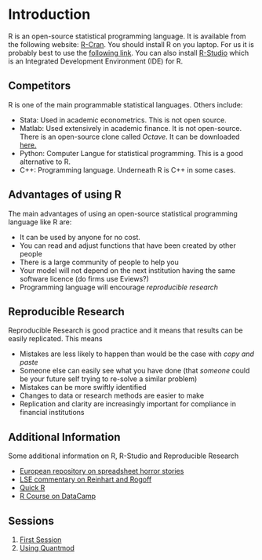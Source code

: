 Introduction
========================================================
R is an open-source statistical programming language.  It is available from the following website: [R-Cran](http://www.r-project.org/). You should install R on you laptop.  For us it is probably best to use the [following link](http://www.stats.bris.ac.uk/R/).  You can also install [R-Studio](https://www.rstudio.com/) which is an Integrated Development Environment (IDE) for R. 

Competitors
----------------------------------------------------------
R is one of the main programmable statistical languages.  Others include:
* Stata:  Used in academic econometrics. This is not open source.
* Matlab:  Used extensively in academic finance.  It is not open-source.  There is an open-source clone called *Octave*.  It can be downloaded [here.](https://www.gnu.org/software/octave/)
* Python: Computer Langue for statistical programming.  This is a good alternative to R. 
* C++:  Programming language.  Underneath R is C++ in some cases. 

Advantages of using R
------------------------------------------------------------
The main advantages of using an open-source statistical programming language like R are:
* It can be used by anyone for no cost.  
* You can read and adjust functions that have been created by other people
* There is a large community of people to help you
* Your model will not depend on the next institution having the same software licence (do firms use Eviews?)
* Programming language will encourage *reproducible research*

Reproducible Research
--------------------------------------------------------------
Reproducible Research is good practice and it means that results can be easily replicated.  This means
* Mistakes are less likely to happen than would be the case with *copy and paste*
* Someone else can easily see what you have done (that *someone* could be your future self trying to re-solve a similar problem)
* Mistakes can be more swiftly identified
* Changes to data or research methods are easier to make
* Replication and clarity are increasingly important for compliance in financial institutions

Additional Information
---------------------------------------------------------
Some additional information on R, R-Studio and Reproducible Research 
* [European repository on spreadsheet horror stories](http://www.eusprig.org/horror-stories.htm)
* [LSE commentary on Reinhart and Rogoff](http://blogs.lse.ac.uk/impactofsocialsciences/2013/10/23/open-data-in-economics-the-basis-of-reproducible-research/)
* [Quick R](https://www.statmethods.net)
* [R Course on DataCamp](https://www.datacamp.com/courses/free-introduction-to-r)

Sessions
---------------
1. [First Session](http://rpubs.com/RobHayward/362235)
2. [Using Quantmod](https://rpubs.com/RobHayward/363333) 

